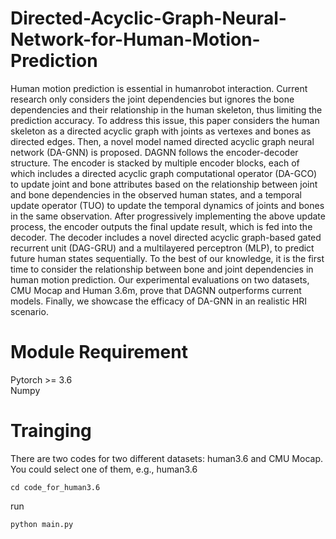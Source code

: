 # Directed-Acyclic-Graph-Neural-Network-for-Human-Motion-Prediction
Human motion prediction is essential in humanrobot interaction. Current research only considers the joint dependencies but ignores the bone dependencies and their relationship in the human skeleton, thus limiting the prediction accuracy. To address this issue, this paper considers the human skeleton as a directed acyclic graph with joints as vertexes and bones as directed edges. Then, a novel model named directed acyclic graph neural network (DA-GNN) is proposed. DAGNN follows the encoder-decoder structure. The encoder is stacked by multiple encoder blocks, each of which includes a directed acyclic graph computational operator (DA-GCO) to update joint and bone attributes based on the relationship between joint and bone dependencies in the observed human states, and a temporal update operator (TUO) to update the temporal dynamics of joints and bones in the same observation. After progressively implementing the above update process, the encoder outputs the final update result, which is fed into the decoder. The decoder includes a novel directed acyclic graph-based gated recurrent unit (DAG-GRU) and a multilayered perceptron (MLP), to predict future human states sequentially. To the best of our knowledge, it is the first time to consider the relationship between bone and joint dependencies in human motion prediction. Our experimental evaluations on two datasets, CMU Mocap and Human 3.6m, prove that DAGNN outperforms current models. Finally, we showcase the efficacy of DA-GNN in an realistic HRI scenario. 
# Module Requirement
Pytorch >= 3.6  
Numpy  
# Trainging
There are two codes for two different datasets: human3.6 and CMU Mocap. You could select one of them, e.g., human3.6

    cd code_for_human3.6

run

    python main.py
